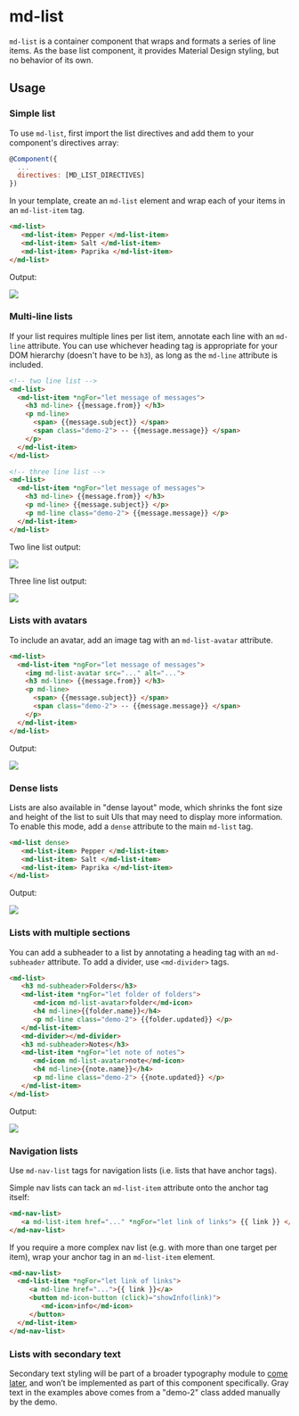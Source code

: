 # md-list

`md-list` is a container component that wraps and formats a series of line items. As the base list component,
 it provides Material Design styling, but no behavior of its own.

## Usage

### Simple list

To use `md-list`, first import the list directives and add them to your component's directives array:

```javascript
@Component({
  ...
  directives: [MD_LIST_DIRECTIVES]
})
```

In your template, create an `md-list` element and wrap each of your items in an `md-list-item` tag.

```html
<md-list>
   <md-list-item> Pepper </md-list-item>
   <md-list-item> Salt </md-list-item>
   <md-list-item> Paprika </md-list-item>
</md-list>
```

Output:

<img src="https://material.angularjs.org/material2_assets/list/basic-list.png">

### Multi-line lists

If your list requires multiple lines per list item, annotate each line with an `md-line` attribute.
You can use whichever heading tag is appropriate for your DOM hierarchy (doesn't have to be `h3`),
as long as the `md-line` attribute is included.

```html
<!-- two line list -->
<md-list>
  <md-list-item *ngFor="let message of messages">
    <h3 md-line> {{message.from}} </h3>
    <p md-line>
      <span> {{message.subject}} </span>
      <span class="demo-2"> -- {{message.message}} </span>
    </p>
  </md-list-item>
</md-list>

<!-- three line list -->
<md-list>
  <md-list-item *ngFor="let message of messages">
    <h3 md-line> {{message.from}} </h3>
    <p md-line> {{message.subject}} </p>
    <p md-line class="demo-2"> {{message.message}} </p>
  </md-list-item>
</md-list>
```

Two line list output:

<img src="https://material.angularjs.org/material2_assets/list/two-line-list.png">

Three line list output:

<img src="https://material.angularjs.org/material2_assets/list/three-line-list.png">

### Lists with avatars

To include an avatar, add an image tag with an `md-list-avatar` attribute.

```html
<md-list>
  <md-list-item *ngFor="let message of messages">
    <img md-list-avatar src="..." alt="...">
    <h3 md-line> {{message.from}} </h3>
    <p md-line>
      <span> {{message.subject}} </span>
      <span class="demo-2"> -- {{message.message}} </span>
    </p>
  </md-list-item>
</md-list>
```

Output:

<img src="https://material.angularjs.org/material2_assets/list/list-with-avatar-2.png">

### Dense lists
Lists are also available in "dense layout" mode, which shrinks the font size and height of the list
to suit UIs that may need to display more information.  To enable this mode, add a `dense` attribute
to the main `md-list` tag.


```html
<md-list dense>
   <md-list-item> Pepper </md-list-item>
   <md-list-item> Salt </md-list-item>
   <md-list-item> Paprika </md-list-item>
</md-list>
```

Output:

<img src="https://material.angularjs.org/material2_assets/list/dense-list.png">

### Lists with multiple sections

You can add a subheader to a list by annotating a heading tag with an `md-subheader` attribute. To add a divider,
use `<md-divider>` tags.

```html
<md-list>
   <h3 md-subheader>Folders</h3>
   <md-list-item *ngFor="let folder of folders">
      <md-icon md-list-avatar>folder</md-icon>
      <h4 md-line>{{folder.name}}</h4>
      <p md-line class="demo-2"> {{folder.updated}} </p>
   </md-list-item>
   <md-divider></md-divider>
   <h3 md-subheader>Notes</h3>
   <md-list-item *ngFor="let note of notes">
      <md-icon md-list-avatar>note</md-icon>
      <h4 md-line>{{note.name}}</h4>
      <p md-line class="demo-2"> {{note.updated}} </p>
   </md-list-item>
</md-list>
```

Output:

<img src="https://material.angularjs.org/material2_assets/list/subheader-list.png">

### Navigation lists

Use `md-nav-list` tags for navigation lists (i.e. lists that have anchor tags).

Simple nav lists can tack an `md-list-item` attribute onto the anchor tag itself:

```html
<md-nav-list>
   <a md-list-item href="..." *ngFor="let link of links"> {{ link }} </a>
</md-nav-list>
```

If you require a more complex nav list (e.g. with more than one target per item), wrap your anchor tag in an `md-list-item` element.

```html
<md-nav-list>
  <md-list-item *ngFor="let link of links">
     <a md-line href="...">{{ link }}</a>
     <button md-icon-button (click)="showInfo(link)">
        <md-icon>info</md-icon>
     </button>
  </md-list-item>
</md-nav-list>
```

### Lists with secondary text
Secondary text styling will be part of a broader typography module to
[come later](https://github.com/angular/material2/issues/205), and won’t be implemented as part of this component
specifically. Gray text in the examples above comes from a "demo-2" class added manually by the demo.
